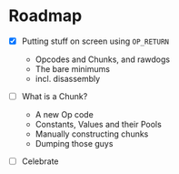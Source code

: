 # Roadmap

- [x] Putting stuff on screen using `OP_RETURN`
    - Opcodes and Chunks, and rawdogs
    - The bare minimums
    - incl. disassembly

- [ ] What is a Chunk?
    - A new Op code
    - Constants, Values and their Pools
    - Manually constructing chunks
    - Dumping those guys

- [ ] Celebrate
